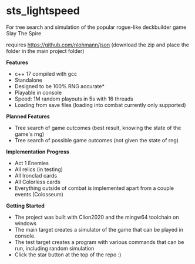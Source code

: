 # sts_lightspeed

For tree search and simulation of the popular rogue-like deckbuilder game Slay The Spire

requires https://github.com/nlohmann/json
(download the zip and place the folder in the main project folder)

**Features**
* c++ 17 compiled with gcc
* Standalone
* Designed to be 100% RNG accurate*
* Playable in console
* Speed: 1M random playouts in 5s with 16 threads
* Loading from save files (loading into combat currently only supported)

**Planned Features**
* Tree search of game outcomes (best result, knowing the state of the game's rng)
* Tree search of possible game outcomes (not given the state of rng)

**Implementation Progress**
* Act 1 Enemies
* All relics (in testing)
* All Ironclad cards
* All Colorless cards
* Everything outside of combat is implemented apart from a couple events (Colosseum)

**Getting Started**
* The project was built with Clion2020 and the mingw64 toolchain on windows
* The main target creates a simulator of the game that can be played in console.
* The test target creates a program with various commands that can be run, including random simulation
* Click the star button at the top of the repo :)
